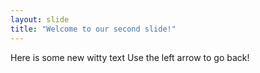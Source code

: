 ```yaml
---
layout: slide
title: "Welcome to our second slide!"
---
```

Here is some new witty text
Use the left arrow to go back!
